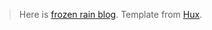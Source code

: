 > Here is [frozen rain blog](https://zhllineme.github.io/). Template from [Hux](https://github.com/Huxpro/huxpro.github.io).